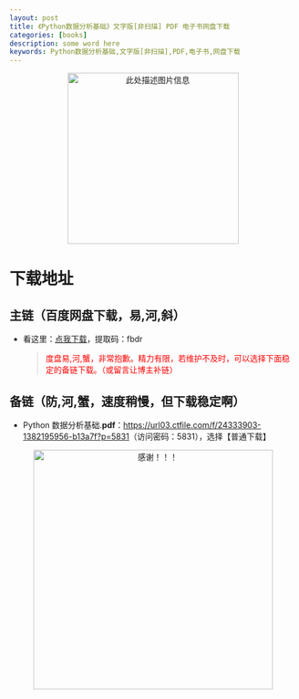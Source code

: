```yaml
---
layout: post
title: 《Python数据分析基础》文字版[非扫描] PDF 电子书网盘下载
categories: [books]
description: some word here
keywords: Python数据分析基础,文字版[非扫描],PDF,电子书,网盘下载
---
```


<div align="center"><img src="https://pic.imgdb.cn/item/67063a3cd29ded1a8c804a50.png" alt="此处描述图片信息" width="300px" height="auto"></div>

# 下载地址

## 主链（百度网盘下载，易,河,斜）

- 看这里：[点我下载](https://pan.baidu.com/s/1iMXUbSbtZQZjDcqDmnWUyw?pwd=fbdr)，提取码：fbdr

  > <p style="color:red" >度盘易,河,蟹，非常抱歉。精力有限，若维护不及时，可以选择下面稳定的备链下载。（或留言让博主补链）</p>

## 备链（防,河,蟹，速度稍慢，但下载稳定啊）

- Python 数据分析基础.**pdf**：<https://url03.ctfile.com/f/24333903-1382195956-b13a7f?p=5831>（访问密码：5831），选择【普通下载】

<div align="center"><img src="https://pic.imgdb.cn/item/6707df6bd29ded1a8ce37031.gif" alt="感谢！！！" width="420px" height="auto"/></div>
